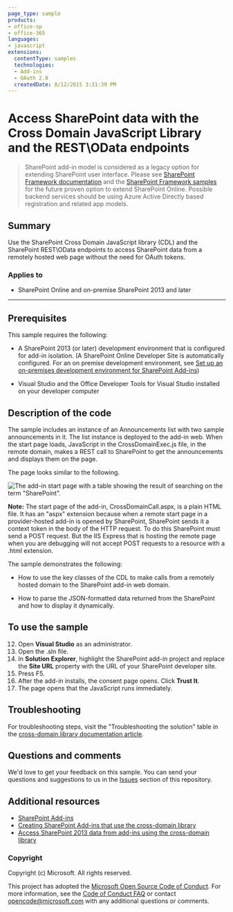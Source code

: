 ```yaml
---
page_type: sample
products:
- office-sp
- office-365
languages:
- javascript
extensions:
  contentType: samples
  technologies:
  - Add-ins
  - OAuth 2.0
  createdDate: 8/12/2015 3:31:39 PM
---
```

# Access SharePoint data with the Cross Domain JavaScript Library and the REST\OData endpoints

> SharePoint add-in model is considered as a legacy option for extending SharePoint user interface. Please see [SharePoint Framework documentation](https://aka.ms/spfx) and the [SharePoint Framework samples](https://aka.ms/spfx-webparts) for the future proven option to extend SharePoint Online. Possible backend services should be using Azure Active Directly based registration and related app models.

## Summary
Use the SharePoint Cross Domain JavaScript library (CDL) and the SharePoint REST\OData endpoints to access SharePoint data from a remotely hosted web page without the need for OAuth tokens.

### Applies to ###
-  SharePoint Online and on-premise SharePoint 2013 and later 

----------
## Prerequisites ##
This sample requires the following:


- A SharePoint 2013 (or later) development environment that is configured for add-in isolation. (A SharePoint Online Developer Site is automatically configured. For an on premise development environment, see [Set up an on-premises development environment for SharePoint Add-ins](https://msdn.microsoft.com/library/office/fp179923.aspx)) 

- Visual Studio and the Office Developer Tools for Visual Studio installed on your developer computer 


## Description of the code ##
The sample includes an instance of an Announcements list with two sample announcements in it. The list instance is deployed to the add-in web. When the start page loads, JavaScript in the CrossDomainExec.js file, in the remote domain, makes a REST call to SharePoint to get the announcements and displays them on the page. 

The page looks similar to the following.

![The add-in start page with a table showing the result of searching on the term "SharePoint".](/description/image.png) 

**Note:** The start page of the add-in, CrossDomainCall.aspx, is a plain HTML file. It has an "aspx" extension because when a remote start page in a provider-hosted add-in is opened by SharePoint, SharePoint sends it a context token in the body of the HTTP request. To do this SharePoint must send a POST request. But the IIS Express that is hosting the remote page when you are debugging will not accept POST requests to a resource with a .html extension. 

The sample demonstrates the following:


- How to use the key classes of the CDL to make calls from a remotely hosted domain to the SharePoint add-in web domain. 

- How to parse the JSON-formatted data returned from the SharePoint and how to display it dynamically. 



## To use the sample #

12. Open **Visual Studio** as an administrator.
13. Open the .sln file.
13. In **Solution Explorer**, highlight the SharePoint add-in project and replace the **Site URL** property with the URL of your SharePoint developer site.
14. Press F5.
15. After the add-in installs, the consent page opens. Click **Trust It**.
16. The page opens that the JavaScript runs immediately.


## Troubleshooting

For troubleshooting steps, visit the "Troubleshooting the solution" table in the [cross-domain library documentation article](http://msdn.microsoft.com/library/bc37ff5c-1285-40af-98ae-01286696242d).

## Questions and comments

We'd love to get your feedback on this sample. You can send your questions and suggestions to us in the [Issues](https://github.com/OfficeDev/SharePoint_SP-hosted_Add-ins_Tutorials/issues) section of this repository.


## Additional resources

- [SharePoint Add-ins](https://msdn.microsoft.com/library/office/fp179930.aspx )
- [Creating SharePoint Add-ins that use the cross-domain library](https://msdn.microsoft.com/library/office/dn790708.aspx)
- [Access SharePoint 2013 data from add-ins using the cross-domain library](https://msdn.microsoft.com/library/office/fp179927.aspx)

### Copyright ###

Copyright (c) Microsoft. All rights reserved.






This project has adopted the [Microsoft Open Source Code of Conduct](https://opensource.microsoft.com/codeofconduct/). For more information, see the [Code of Conduct FAQ](https://opensource.microsoft.com/codeofconduct/faq/) or contact [opencode@microsoft.com](mailto:opencode@microsoft.com) with any additional questions or comments.
